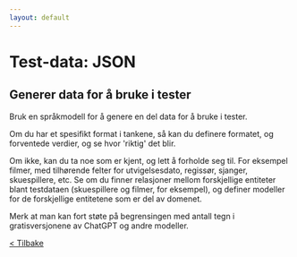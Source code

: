 ```yaml
---
layout: default
---
```


# Test-data: JSON

## Generer data for å bruke i tester

Bruk en språkmodell for å genere en del data for å bruke i tester.

Om du har et spesifikt format i tankene, så kan du definere formatet, og forventede verdier, og se hvor 'riktig' det blir.

Om ikke, kan du ta noe som er kjent, og lett å forholde seg til. For eksempel filmer, med tilhørende felter for utvigelsesdato, regissør, 
sjanger, skuespillere, etc.
Se om du finner relasjoner mellom forskjellige entiteter blant testdataen (skuespillere og filmer, for eksempel), 
og definer modeller for de forskjellige entitetene som er del av domenet.

Merk at man kan fort støte på begrensingen med antall tegn i gratisversjonene av ChatGPT og andre modeller.

[< Tilbake](../)